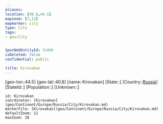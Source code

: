 ```yaml
---
aliases: 
location: [40.8,44.5]
mapzoom: [7,12] 
mapmarker: city 
type: City
tags:
- geo/City


SpocWebEntityId: 31460
isDeleted: false
confidential: public

title: Kirovakan
---
```

[geo-lon::44.5]
[geo-lat::40.8]
[name::Kirovakan]
[State::]
[Country::[Russia](geo/Continent/Europe/Russia.md)]
[StateId::]
[Population::]
[Unknown::]


```leaflet
id: Kirovakan
coordinates: [Kirovakan](geo/Continent/Europe/Russia/City/Kirovakan.md)
markerFile: [Kirovakan](geo/Continent/Europe/Russia/City/Kirovakan.md)
defaultZoom: 11 
maxZoom: 18
```


